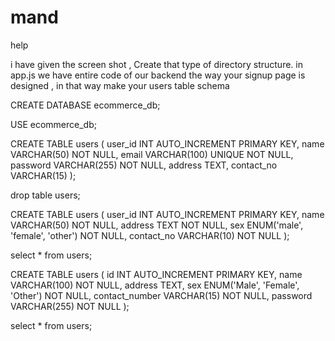 # mand
help

i have given the screen shot , Create that type of directory structure.
in app.js we have entire code of our backend 
the way your signup page  is designed , in that way make your users table schema 

CREATE DATABASE ecommerce_db;

USE ecommerce_db;

CREATE TABLE users (
    user_id INT AUTO_INCREMENT PRIMARY KEY,
    name VARCHAR(50) NOT NULL,
    email VARCHAR(100) UNIQUE NOT NULL,
    password VARCHAR(255) NOT NULL,
    address TEXT,
    contact_no VARCHAR(15)
);

drop table users;

CREATE TABLE users (
    user_id INT AUTO_INCREMENT PRIMARY KEY,
    name VARCHAR(50) NOT NULL,
    address TEXT NOT NULL,
    sex ENUM('male', 'female', 'other') NOT NULL,
    contact_no VARCHAR(10) NOT NULL
);

select * from users;

CREATE TABLE users (
    id INT AUTO_INCREMENT PRIMARY KEY,
    name VARCHAR(100) NOT NULL,
    address TEXT,
    sex ENUM('Male', 'Female', 'Other') NOT NULL,
    contact_number VARCHAR(15) NOT NULL,
    password VARCHAR(255) NOT NULL
);

select * from users;

